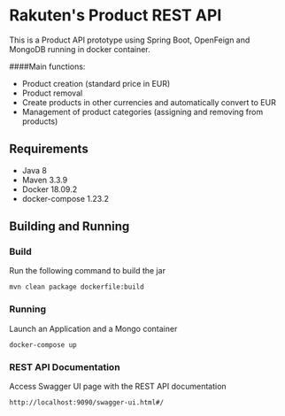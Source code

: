 # Rakuten's Product REST API
This is a Product API prototype using Spring Boot, OpenFeign and MongoDB running in docker container.

####Main functions:
- Product creation (standard price in EUR)
- Product removal
- Create products in other currencies and automatically convert to EUR
- Management of product categories (assigning and removing from products)

## Requirements
- Java 8
- Maven 3.3.9
- Docker 18.09.2
- docker-compose 1.23.2

## Building and Running

### Build
Run the following command to build the jar

```mvn clean package dockerfile:build```
 
 
 ### Running
Launch an Application and a Mongo container

```docker-compose up```

### REST API Documentation
Access Swagger UI page with the REST API documentation

```http://localhost:9090/swagger-ui.html#/```